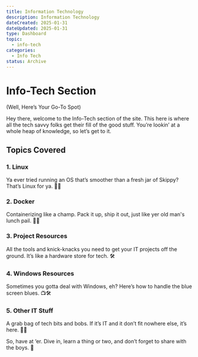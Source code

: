 ```yaml
---
title: Information Technology
description: Information Technology
dateCreated: 2025-01-31
dateUpdated: 2025-01-31
type: Dashboard
topic: 
  - info-tech
categories:
  - Info Tech
status: Archive
---
```


# Info-Tech Section
(Well, Here’s Your Go-To Spot)

Hey there, welcome to the Info-Tech section of the site. This here is where all the tech savvy folks get their fill of the good stuff. You’re lookin’ at a whole heap of knowledge, so let’s get to it.

## Topics Covered

### 1. **Linux**
Ya ever tried running an OS that’s smoother than a fresh jar of Skippy? That’s Linux for ya. 🍁🐧
### 2. **Docker** 
Containerizing like a champ. Pack it up, ship it out, just like yer old man's lunch pail. 🚜🐋
### 3. **Project Resources** 
All the tools and knick-knacks you need to get your IT projects off the ground. It’s like a hardware store for tech. 🛠️
### 4. **Windows Resources** 
Sometimes you gotta deal with Windows, eh? Here’s how to handle the blue screen blues. 📺🛠️
### 5. **Other IT Stuff** 
 A grab bag of tech bits and bobs. If it’s IT and it don’t fit nowhere else, it’s here. 🥅🎒


So, have at ‘er. Dive in, learn a thing or two, and don’t forget to share with the boys. 🍻